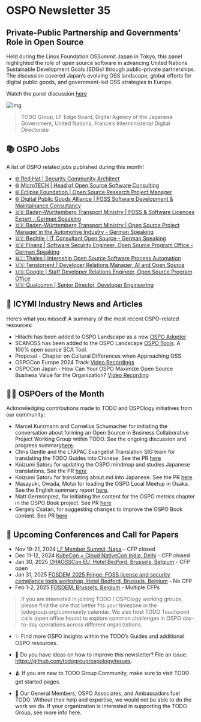 # OSPO Newsletter 35

## Private-Public Partnership and Governments’ Role in Open Source

Held during the Linux Foundation OSSummit Japan in Tokyo, this panel highlighted the role of open source software in advancing United Nations Sustainable Development Goals (SDGs) through public-private partnerships. The discussion covered Japan’s evolving OSS landscape, global efforts for digital public goods, and government-led OSS strategies in Europe.

Watch the panel discussion [here](https://youtu.be/_cH0lGVRhng?si=WIEGkEWDhqxGU6yR)

![img](https://github.com/user-attachments/assets/f433972a-b036-4479-8e93-40e083c82a29)

> TODO Group, LF Edge Board, Digital Agency of the Japanese Government, United Nations, France’s Interministerial Digital Directorate


## 📚 OSPO Jobs

A list of OSPO related jobs published during this month!

- [🌐 Red Hat | Security Community Architect](https://www.linkedin.com/jobs/view/4031099677/)
- [🌐 MicroTECH | Head of Open Source Software Consulting](https://www.linkedin.com/jobs/view/4038568229)
- [🌐 Eclipse Foundation | Open Source Research Project Manager](https://eclipsefoundation.applytojob.com/apply/l3HaziHpN9/OpenSource-Research-Project-Manager)
- [🌐 Digital Public Goods Alliance | FOSS Software Development & Maintainance Consultancy](https://link.digitalpublicgoods.net/software-development-job)
- [🇩🇪 Baden-Württemberg Transport Ministry | FOSS & Software Licences Expert - German Speaking](https://e-mobil-bw-gmbh.jobs.personio.de/job/1791038)
- [🇩🇪 Baden-Württemberg Transport Ministry | Open Source Project Manager in the Automotive Industry - German Speaking](https://e-mobil-bw-gmbh.jobs.personio.de/job/1790933)
- [🇩🇪 Bechtle | IT Consultant Open Source - German Speaking](https://jobs.bechtle.com/job/Hamburg-IT-Consultant-Open-Source-%28wmd%29-20359/776684302/ )
- [🇩🇪 Finanz | Software Security Engineer, Open Source Program Office - German Speaking](https://www.monster.de/stellenangebot/software-security-engineer-open-source-management-m-w-d-hannover-niedersachsen--19c864f8-e429-4872-98e8-ce886f2d2360)
- [🇳🇱 Thales | Internship Open Source Software Process Automation](https://careers.thalesgroup.com/global/en/job/R0255631/Internship-graduation-assignment-HBO-WO-Open-Source-Software-Process-Automation)
- [🇺🇸 Tenstorrent | Developer Relations Manager, AI and Open Source](https://www.linkedin.com/jobs/view/4041211407/)
- [🇺🇸 Google | Staff Developer Relations Engineer, Open Source Program Office](https://www.google.com/about/careers/applications/jobs/results/90018264423244486-staff-developer-relations-engineer-open-source-programs)
- [🇺🇸 Qualcomm | Senior Director, Developer Engineering](https://careers.qualcomm.com/careers/job/446701387975)


## 📌 ICYMI Industry News and Articles
Here’s what you missed! A summary of the most recent OSPO-related resources:

- Hitachi has been added to OSPO Landscape as a new [OSPO Adopter](https://landscape.todogroup.org/embed/embed.html?base-path=&key=ospo-adopter--ospo-ad-pter&headers=true&category-header=true&category-in-subcategory=false&title-uppercase=false&title-alignment=left&title-font-family=sans-serif&title-font-size=13&style=shadowed&bg-color=%235aa100&fg-color=%23ffffff&item-modal=false&item-name=false&size=md&items-alignment=left)
- SCANOSS has been added to the OSPO Landscape [OSPO Tools](https://landscape.todogroup.org/embed/embed.html?base-path=&key=ospo-tools--sca&headers=true&category-header=true&category-in-subcategory=false&title-uppercase=false&title-alignment=left&title-font-family=sans-serif&title-font-size=13&style=shadowed&bg-color=%235aa100&fg-color=%23ffffff&item-modal=false&item-name=false&size=md&items-alignment=left). A 100% open source SCA Tool.
- Proposal - Chapter on Cultural Differences when Approaching OSS
- OSPOCon Europe 2024 Track [Video Recordings](https://youtube.com/playlist?list=PLbzoR-pLrL6oFD-XaL-sh3x5gd_ew4xsY&si=hk6JzW2uaA0wQlsN)
- OSPOCon Japan - How Can Your OSPO Maximize Open Source Business Value for the Organization? [Video Recording](https://youtu.be/trlJva2bqOI?si=oz3WhI8lqyLLm8sU)
  
## 🙋‍♀️ OSPOers of the Month
Acknowledging contributions made to TODO and OSPOlogy initiatives from our community:

- Marcel Kurzmann and Cornelius Schumacher for initiating the conversation about forming an Open Source in Business Collaborative Project Working Group within TODO. See the ongoing discussion and progress summary[here](https://github.com/todogroup/ospology/discussions/481).
- Chris Gentle and the LFAPAC Evangelist Translation SIG team for translating the TODO Guides into Chinese. See the PR [here](https://github.com/todogroup/todogroup.org/pull/499)
- Koizumi Satoru for updating the OSPO mindmap and studies Japanese translations. See the PR [here](https://github.com/todogroup/todogroup.org/pull/502)
- Koizumi Satoru for translating about.md into Japanese. See the PR [here](https://github.com/todogroup/todogroup.org/pull/493)
- Masayuki, Owada, Motai for leading the OSPO Local Meetup in Osaka. See the English summary report [here](https://github.com/todogroup/ospology/discussions/510).
- Matt Germonprez, for initiating the content for the OSPO metrics chapter in the OSPO Book project. See PR [here](https://github.com/todogroup/ospology/pull/516)
- Gergely Csatari, for suggesting changes to improve the OSPO Book content. See PR [here](https://github.com/todogroup/ospology/pull/504)

## 📎 Upcoming Conferences and Call for Papers

- Nov 19-21, 2024 [LF Member Summit, Napa](https://events.linuxfoundation.org/lf-member-summit/) - CFP closed
- Dec 11-12, 2024 [KubeCon + Cloud NativeCon India, Delhi](https://events.linuxfoundation.org/kubecon-cloudnativecon-india/) - CFP closed
- Jan 30, 2025 [CHAOSSCon EU, Hotel Bedford, Brussels, Belgium](https://chaoss.community/chaosscon-2025-eu/) - CFP open
- Jan 31, 2025 [FOSDEM 2025 Fringe: FOSS license and security compliance tools workshop, Hotel Bedford, Brussels, Belgium](https://pretix.eu/aboutcode/fosdem-2025/) - No CFP
- Feb 1-2, 2025 [FOSDEM, Brussels, Belgium](https://fosdem.org/2025/) - Multiple CFPs
  

> If you are interested in joining TODO / OSPOlogy working groups, please find the one that better fits your timezone in the todogroup.org/community calendar. We
also host TODO Touchpoint calls (open office hours) to explore common challenges in OSPO day-to-day operations across different organizations.

- ✨ Find more OSPO insights within the TODO’s Guides and additional OSPO resources.

- 🧐 Do you have ideas on how to improve this newsletter? File an issue: https://github.com/todogroup/ospology/issues.

- 🫂 If you are new to TODO Group Community, make sure to visit TODO get started pages.

- 💚 Our General Members, OSPO Associates, and Ambassadors fuel TODO. Without their help and expertise, we would not be able to do the work we do. If your organization is interested in supporting the TODO Group, see more info here.
